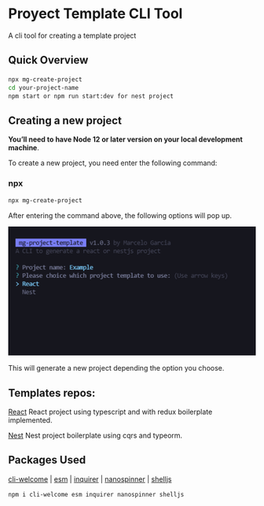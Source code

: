 # Proyect Template CLI Tool

A cli tool for creating a template project

## Quick Overview

```sh
npx mg-create-project
cd your-project-name
npm start or npm run start:dev for nest project
```

## Creating a new project

**You’ll need to have Node 12 or later version on your local development machine**.

To create a new project, you need enter the following command:

### npx

```sh
npx mg-create-project
```

After entering the command above, the following options will pop up.

<p align='center'>
<img src='./utils/option-list.png' width='600' alt='Build errors'>
</p>

This will generate a new project depending the option you choose.

## Templates repos:

[React](https://gitlab.com/marcelo.garcia0/react-typescript) React project using typescript and with redux boilerplate implemented.

[Nest](https://gitlab.com/marcelo.garcia0/nestjs-cqrs) Nest project boilerplate using cqrs and typeorm.

## Packages Used

[cli-welcome](https://github.com/ahmadawais/cli-welcome) |
[esm](https://github.com/standard-things/esm) |
[inquirer](https://github.com/SBoudrias/Inquirer.js) |
[nanospinner](https://github.com/usmanyunusov/nanospinner) |
[shelljs](https://github.com/shelljs/shelljs)

```sh
npm i cli-welcome esm inquirer nanospinner shelljs
```
